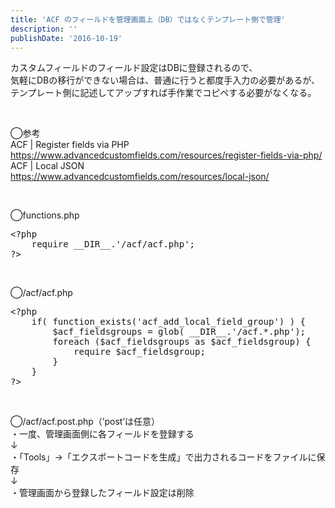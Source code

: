 ```yaml
---
title: 'ACF のフィールドを管理画面上（DB）ではなくテンプレート側で管理'
description: ''
publishDate: '2016-10-19'
---
```


<p>カスタムフィールドのフィールド設定はDBに登録されるので、<br>
気軽にDBの移行ができない場合は、普通に行うと都度手入力の必要があるが、<br>
テンプレート側に記述してアップすれば手作業でコピペする必要がなくなる。</p>
<p>&nbsp;</p>
<p>◯参考<br>
ACF | Register fields via PHP<br>
<a href="https://www.advancedcustomfields.com/resources/register-fields-via-php/">https://www.advancedcustomfields.com/resources/register-fields-via-php/</a><br>
ACF | Local JSON<br>
<a href="https://www.advancedcustomfields.com/resources/local-json/">https://www.advancedcustomfields.com/resources/local-json/</a></p>
<p>&nbsp;</p>
<p>◯functions.php</p>
<pre class="brush: php; title: ; notranslate" title="">&lt;?php
	require __DIR__.'/acf/acf.php';
?&gt;
</pre>
<p>&nbsp;</p>
<p>◯/acf/acf.php</p>
<pre class="brush: plain; title: ; notranslate" title="">&lt;?php
	if( function_exists('acf_add_local_field_group') ) {
		$acf_fieldsgroups = glob( __DIR__.'/acf.*.php');
		foreach ($acf_fieldsgroups as $acf_fieldsgroup) {
			require $acf_fieldsgroup;
		}
	}
?&gt;
</pre>
<p>&nbsp;</p>
<p>◯/acf/acf.post.php（’post’は任意）<br>
・一度、管理画面側に各フィールドを登録する<br>
↓<br>
・「Tools」→「エクスポートコードを生成」で出力されるコードをファイルに保存<br>
↓<br>
・管理画面から登録したフィールド設定は削除</p>


